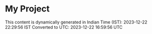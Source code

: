 # My Project

This content is dynamically generated in Indian Time (IST): 2023-12-22 22:29:56 IST
Converted to UTC: 2023-12-22 16:59:56 UTC
